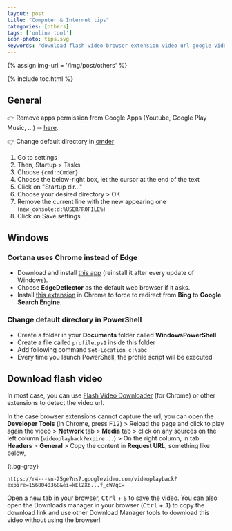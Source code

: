 ```yaml
---
layout: post
title: "Computer & Internet tips"
categories: [others]
tags: ['online tool']
icon-photo: tips.svg
keywords: "download flash video browser extension video url google video download manager videoplay developer tools exclude files folders search technique skills patterns preference settings confige configure options remove apps google apps bit.ly cortana uses chrome instead of edge default browser windows 10 change default directory powershell cmder"
---
```


{% assign img-url = '/img/post/others' %}

{% include toc.html %}

## General

👉 Remove apps permission from Google Apps (Youtube, Google Play Music, …) ⇾ [here](https://myaccount.google.com/permissions).

👉 Change default directory in [cmder](https://cmder.net/)

1. Go to settings
1. Then, Startup > Tasks
1. Choose `{cmd::Cmder}`
1. Choose the below-right box, let the cursor at the end of the text
1. Click on "Startup dir…"
1. Choose your desired directory > OK
1. Remove the current line with the new appearing one (`new_console:d:%USERPROFILE%`)
1. Click on Save settings

## Windows

### Cortana uses Chrome instead of Edge

- Download and install [this app](https://github.com/da2x/EdgeDeflector/releases) (reinstall it after every update of Windows).
- Choose **EdgeDeflector** as the default web browser if it asks.
- Install [this extension](https://chrome.google.com/webstore/detail/chrometana-redirect-bing/) in Chrome to force to redirect from **Bing** to **Google Search Engine**.

### Change default directory in PowerShell

- Create a folder in your **Documents** folder called **WindowsPowerShell**
- Create a file called `profile.ps1` inside this folder
- Add following command `Set-Location c:\abc`
- Every time you launch PowerShell, the profile script will be executed


## Download flash video

In most case, you can use [Flash Video Downloader](https://chrome.google.com/webstore/detail/flash-video-downloader/aiimdkdngfcipjohbjenkahhlhccpdbc?hl=en) (for Chrome) or other extensions to detect the video url.

In the case browser extensions cannot capture the url, you can open the **Developer Tools** (in Chrome, press <kbd>F12</kbd>) > Reload the page and click to play again the video > **Network** tab > **Media** tab > click on any sources on the left column (`videoplayback?expire...`) > On the right column, in tab **Headers** > **General** > Copy the content in **Request URL**, something like below,

{:.bg-gray}
~~~
https://r4---sn-25ge7ns7.googlevideo.com/videoplayback?expire=1568040368&ei=kEl2Xb...f_cW7qE=
~~~ 

Open a new tab in your browser, <kbd>Ctrl</kbd> + <kbd>S</kbd> to save the video. You can also open the Downloads manager in your browser (<kbd>Ctrl</kbd> + <kbd>J</kbd>) to copy the download link and use other Download Manager tools to download this video without using the browser!
